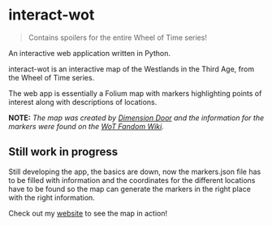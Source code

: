 # interact-wot

> Contains spoilers for the entire Wheel of Time series!

An interactive web application written in Python.

interact-wot is an interactive map of the Westlands in the Third Age, from the Wheel of Time series.

The web app is essentially a Folium map with markers highlighting points of interest along with descriptions of locations.

**NOTE:** *The map was created by [Dimension Door](https://linktr.ee/dimensiondoormaps) and the information for the markers were found on the [WoT Fandom Wiki](https://wot.fandom.com/wiki/).*

## Still work in progress

Still developing the app, the basics are down, now the markers.json file has to be filled with information and the coordinates for the different locations have to be found so the map can generate the markers in the right place with the right information.

Check out my [website](trygveulsnes.com:5000) to see the map in action!
